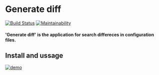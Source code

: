 # Generate diff
[![Build Status](https://travis-ci.org/Gumarov1991/php-project-lvl1.svg?branch=master)](https://travis-ci.org/Gumarov1991/php-project-lvl2)
[![Maintainability](https://api.codeclimate.com/v1/badges/bcde362de2d160e40d48/maintainability)](https://codeclimate.com/github/Gumarov1991/php-project-lvl2/maintainability)

#### 'Generate diff' is the application for search differeces in configuration files.

## Install and ussage

[![demo](https://asciinema.org/a/8v0tZqKKySntXaz56bSadmRnO.svg)](https://asciinema.org/a/8v0tZqKKySntXaz56bSadmRnO?autoplay=1)